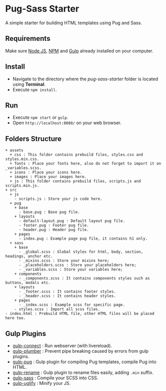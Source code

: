 # Pug-Sass Starter

A simple starter for building HTML templates using Pug and Sass.

## Requirements

Make sure [Node JS](https://nodejs.org), [NPM](https://www.npmjs.com) and [Gulp](http://gulpjs.com/) already installed on your computer.

## Install

* Navigate to the directory where the _pug-sass-starter_ folder is located using **Terminal**.
* Execute `npm install`.

## Run

* Execute `npm start` or `gulp`.
* Open `http://localhost:8080/` on your web browser.

## Folders Structure

```
+ assets
  + css : This folder contains prebuild files, styles.css and styles.min.css.
  + fonts : Place your fonts here, also do not forget to import it on _variables.scss.
  + icons : Place your icons here.
  + images : Place your images here.
  + js : This folder contains prebuild files, scripts.js and scripts.min.js.
+ src
  + js
    - scripts.js : Store your js code here.
  + pug
    + base
      - base.pug : Base pug file.
    + layouts
      - default-layout.pug : Default layout pug file.
      - footer.pug : Footer pug file.
      - header.pug : Header pug file.
    + pages
      - index.pug : Example page pug file, it contains h1 only.
  + sass
    + base
      - _global.scss : Global styles for html, body, section, headings, anchor etc.
      - _mixins.scss : Store your mixins here;
      - _placeholders.scss : Store your placeholders here;
      - _variables.scss : Store your variables here;
    + components
      - _components.scss : It contains components styles such as buttons, modals etc.
    + layouts
      - _footer.scss : It contains footer styles.
      - _header.scss : It contains header styles.
    + pages
      - _index.scss : Example scss for specific page.
    - styles.scss : Import all scss files.
- index.html : Prebuild HTML file, other HTML files will be placed here too.
```

## Gulp Plugins

* [gulp-connect](https://www.npmjs.com/package/gulp-connect) : Run webserver (with livereload).
* [gulp-plumber](https://www.npmjs.com/package/gulp-plumber) : Prevent pipe breaking caused by errors from gulp plugins.
* [gulp-pug](https://www.npmjs.com/package/gulp-pug) : Gulp plugin for compiling Pug templates, compile Pug into HTML.
* [gulp-rename](https://www.npmjs.com/package/gulp-rename) : Gulp plugin to rename files easily, adding `.min` suffix.
* [gulp-sass](https://www.npmjs.com/package/gulp-sass) : Compile your SCSS into CSS.
* [gulp-uglify](https://www.npmjs.com/package/gulp-uglify) : Minify your JS.